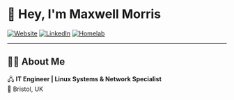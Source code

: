 # 👋 Hey, I'm Maxwell Morris  

[![Website](https://img.shields.io/badge/%20Website-maxmorris.io-1f8ecd?style=for-the-badge&logo=google-chrome)](https://maxmorris.io) 
[![LinkedIn](https://img.shields.io/badge/💼%20LinkedIn-Connect-blue?style=for-the-badge&logo=linkedin)](https://linkedin.com/in/maxwell-morris-728030212)
[![Homelab](https://img.shields.io/badge/%20Homelab-MorrisLAN-333?style=for-the-badge&logo=github)](https://github.com/MorrisLAN/morrislan)  

---

## 👨‍💻 About Me  

🖧 **IT Engineer | Linux Systems & Network Specialist**  
📍 Bristol, UK

